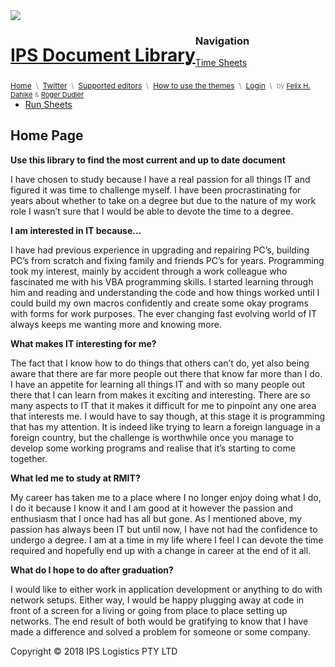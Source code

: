 <html>
 <head> 
 <link rel = "stylesheet" type = "text/css" href = "style.css"/>
 <img src="IPS.png>
 </head>
 <body>
 <div id="container">
 <div id="header">
                 <h1 style="float: left;"><a href="/">IPS Document Library</a></h1>
  <div style="float: right; margin-top: 5px; font-size: 12px; color: #888;">
      <a style="font-weight: normal;" href="/">Home</a>&nbsp;&nbsp;\&nbsp;
          <a style="font-weight: normal;" target="_blank" href="http://twitter.com/eclipsethemes">Twitter</a>&nbsp;&nbsp;\&nbsp;
 <a style="font-weight: normal;" href="/?view=editors">Supported editors</a>&nbsp;&nbsp;\&nbsp;
 <a style="font-weight: normal;" href="/?view=how-to-use">How to use the themes</a>&nbsp;&nbsp;\&nbsp;
  <a style="font-weight: normal;" href="/?view=login">Login</a>
 &nbsp;\&nbsp;
 <span style="font-size: 11px;">by <a href="http://ubercode.de" target="_blank">Felix H. Dahlke</a> & <a target="_blank" href="http://www.rogerdudler.com/">Roger Dudler</a></span>
 </div>                                    
 </div>
 <div id = "content">
  <div id = "nav">
   <h3>Navigation</h3>
   <ul>
    <li><a class="selected" href="">Time Sheets</a></li>
    <li><a href="">Run Sheets</a></li>
   </ul>
  </div>
                  

 
 
 
 
 <div class="clear"></div>
</div>
 <div id="main">
     
 <h2>Home Page</h2>
  
<b>Use this library to find the most current and up to date document</b><p>
I have chosen to study because I have a real passion for all things IT and figured it was time to challenge myself. 
I have been procrastinating for years about whether to take on a degree but due to the nature of my work role I wasn’t sure that I would be able to devote the time to a degree.</p>
  
<b>I am interested in IT because…</b><p>
I have had previous experience in upgrading and repairing PC’s, building PC’s from scratch and fixing family and friends PC’s for years. Programming took my interest, mainly by accident through a work colleague who fascinated me with his VBA programming skills.
I started learning through him and reading and understanding the code and how things worked until I could build my own macros confidently and create some okay programs with forms for work purposes. The ever changing fast evolving world of IT always keeps me wanting more and knowing more.</p> 

<b>What makes IT interesting for me?</b>  
<p>The fact that I know how to do things that others can’t do, yet also being aware that there are far more people out there that know far more than I do. I have an appetite for learning all things IT and with so many people out there that I can learn from makes it exciting and interesting. There are so many aspects to IT that it makes it difficult for me to pinpoint any one area that interests me. I would have to say though, at this stage it is programming that has my attention. It is indeed like trying to learn a foreign language in a foreign country, but the challenge is worthwhile once you manage to develop some working programs and realise that it’s starting to come together.</p>

<b>What led me to study at RMIT?</b>
<p>My career has taken me to a place where I no longer enjoy doing what I do, I do it because I know it and I am good at it however the passion and enthusiasm that I once had has all but gone. As I mentioned above, my passion has always been IT but until now, I have not had the confidence to undergo a degree. I am at a time in my life where I feel I can devote the time required and hopefully end up with a change in career at the end of it all.</p>
  
<b>What do I hope to do after graduation?</b>
<p>I would like to either work in application development or anything to do with network setups. Either way, I would be happy plugging away at code in front of a screen for a living or going from place to place setting up networks. The end result of both would be gratifying to know that I have made a difference and solved a problem for someone or some company.</p>

</div>
</div>

<div id="footer">
 Copyright &copy; 2018 IPS Logistics PTY LTD
 </div>
</div>
